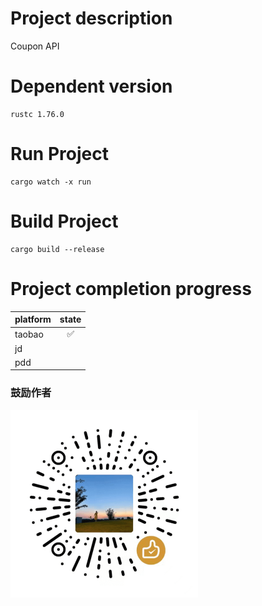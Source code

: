 # Project description
Coupon API

# Dependent version
```shell
rustc 1.76.0
```

# Run Project
```shell
cargo watch -x run
```

# Build Project
```shell
cargo build --release
```

# Project completion progress
| platform | state | 
| :-- | :-: |
| taobao | ✅ | 
| jd |  | 
| pdd |  | 

### 鼓励作者
<img src="https://raw.githubusercontent.com/wechat/ClipBot/main/public/supportcode.png" width="300" height="300" alt="鼓励作者" />
